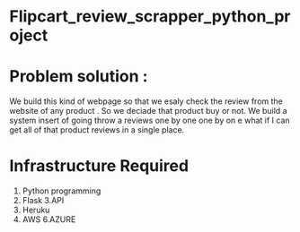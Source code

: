 # Flipcart_review_scrapper_python_project

# Problem solution :
We build this kind of webpage so that we esaly check the review from the website of any product . So we deciade that product buy or not.
We build a system insert of going throw a reviews one by one one by on e what if I can get all of that product reviews in a single place.


# Infrastructure Required 
1. Python programming
2. Flask
3.API
4. Heruku 
5. AWS
6.AZURE
